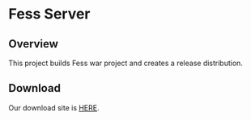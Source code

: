 Fess Server
===========

## Overview

This project builds Fess war project and creates a release distribution.

## Download

Our download site is [HERE](http://fess.codelibs.org/downloads.html).
